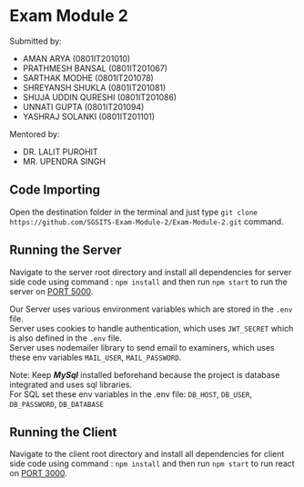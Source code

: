 # Exam Module 2

Submitted by:

- AMAN ARYA (0801IT201010)
- PRATHMESH BANSAL (0801IT201067)
- SARTHAK MODHE (0801IT201078)
- SHREYANSH SHUKLA (0801IT201081)
- SHUJA UDDIN QURESHI (0801IT201086)
- UNNATI GUPTA (0801IT201094)
- YASHRAJ SOLANKI (0801IT201101)

Mentored by:

- DR.  LALIT PUROHIT
- MR. UPENDRA SINGH

## Code Importing

Open the destination folder in the terminal and just type `git clone https://github.com/SGSITS-Exam-Module-2/Exam-Module-2.git` command.

## Running the Server

Navigate to the server root directory and install all dependencies for server side code using command : `npm install` and then run `npm start` to run the server on [PORT 5000](http://localhost:5000).

Our Server uses various environment variables which are stored in the `.env` file. <br>
Server uses cookies to handle authentication, which uses `JWT_SECRET` which is also defined in the `.env` file. <br>
Server uses nodemailer library to send email to examiners, which uses these env variables `MAIL_USER`, `MAIL_PASSWORD`. <br>

Note: Keep ***MySql*** installed beforehand because the project is database integrated and uses sql libraries.
<br>
For SQL set these env variables in the .env file: `DB_HOST`, `DB_USER`, `DB_PASSWORD`, `DB_DATABASE`

## Running the Client

Navigate to the client root directory and install all dependencies for client side code using command : `npm install` and then run `npm start` to run react on [PORT 3000](http://localhost:3000).
